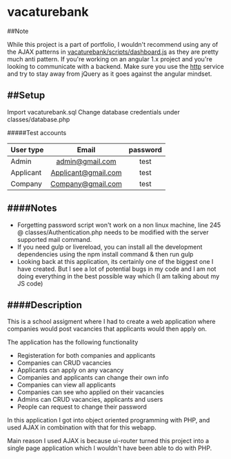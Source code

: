 # vacaturebank

##Note

While this project is a part of portfolio, I wouldn't recommend using any of the AJAX patterns in [vacaturebank/scripts/dashboard.js](https://github.com/realappie/vacaturebank/blob/master/scripts/dashboard.js) as they are pretty much anti pattern. If you're working on an angular 1.x project and you're looking to communicate with a backend. Make sure you use the [http](https://docs.angularjs.org/api/ng/service/$http) service and try to stay away from jQuery as it goes against the angular mindset.


##Setup
---
Import vacaturebank.sql
Change database credentials under classes/database.php

#####Test accounts

| User type        | Email       | password | 
| ------------- |:-------------:| :-------------: |
| Admin    | admin@gmail.com | test |
| Applicant | Applicant@gmail.com  | test  |      
| Company |   Company@gmail.com     | test |

####Notes
---
- Forgetting password script won't work on a non linux machine, line 245 @ classes/Authentication.php needs to be modified with the server supported mail command.
- If you need gulp or livereload, you can install all the development dependencies using the npm install command & then run gulp
- Looking back at this application, its certainly one of the biggest one I have created. But I see a lot of potential bugs in my code and I am not doing everything in the best possible way which (I am talking about my JS code)

####Description
---
This is a school assigment where I had to create a web application where companies would post vacancies that applicants would then apply on. 

The application has the following functionality

- Registeration for both companies and applicants
- Companies can CRUD vacancies
- Applicants can apply on any vacancy
- Companies and applicants can change their own info
- Companies can view all applicants
- Companies can see who applied on their vacancies
- Admins can CRUD vacancies, applicants and users
- People can request to change their password 

In this application I got into object oriented programming with PHP, and used AJAX in combination with that for this webapp.

Main reason I used AJAX is because ui-router turned this project into a single page application which I wouldn't have been able to do with PHP.

